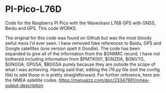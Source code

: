 # PI-Pico-L76D
Code for the Raspberry Pi Pico with the Waveshare L76B GPS with GNSS, Beidu and GPS. This code WORKS.

The original for this code was found on Github but was the most bloody awful mess I'd ever seen. I have removed fake references to Baidu, GPS and Google satellites (one version spelt it Goodle). The code has been expanded to give all of the information from the $GNRMC record. I have not bothered including information from $PMTK001, $GNZDA, $GNVTG, $GNGGA, GPGSA, $BDGSA purely because they are outside the scope of what I was achieving. Having said that, editing the l76.py file (not the config file) to add those in is pretty straightforward. For further reference, here are the NMEA satellite codes. https://manualzz.com/doc/23347991/nmea-output-description
